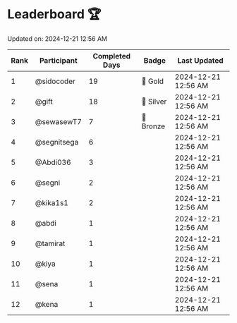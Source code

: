 # Leaderboard 🏆

Updated on: 2024-12-21 12:56 AM

| Rank | Participant       | Completed Days | Badge      | Last Updated         |
|------|-------------------|----------------|------------|----------------------|
| 1    | @sidocoder        | 19             | 🏅 Gold     | 2024-12-21 12:56 AM |
| 2    | @gift             | 18             | 🥈 Silver   | 2024-12-21 12:56 AM |
| 3    | @sewasewT7        | 7              | 🥉 Bronze   | 2024-12-21 12:56 AM |
| 4    | @segnitsega       | 6              |            | 2024-12-21 12:56 AM |
| 5    | @Abdi036          | 3              |            | 2024-12-21 12:56 AM |
| 6    | @segni            | 2              |            | 2024-12-21 12:56 AM |
| 7    | @kika1s1          | 2              |            | 2024-12-21 12:56 AM |
| 8    | @abdi             | 1              |            | 2024-12-21 12:56 AM |
| 9    | @tamirat          | 1              |            | 2024-12-21 12:56 AM |
| 10   | @kiya             | 1              |            | 2024-12-21 12:56 AM |
| 11   | @sena             | 1              |            | 2024-12-21 12:56 AM |
| 12   | @kena             | 1              |            | 2024-12-21 12:56 AM |
